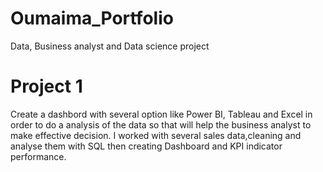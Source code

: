 # Oumaima_Portfolio
Data, Business analyst and Data science project
# Project 1
Create a dashbord with several option like Power BI, Tableau and Excel in order to do a analysis of the data so that will help the business analyst to make effective decision.
I worked with several sales data,cleaning and analyse them with SQL then creating Dashboard and KPI indicator performance.
